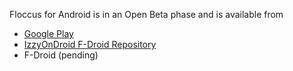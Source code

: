 Floccus for Android is in an Open Beta phase and is available from

- [Google Play](https://play.google.com/store/apps/details?id=org.handmadeideas.floccus)
- [IzzyOnDroid F-Droid Repository](https://apt.izzysoft.de/fdroid/)
- F-Droid (pending)
